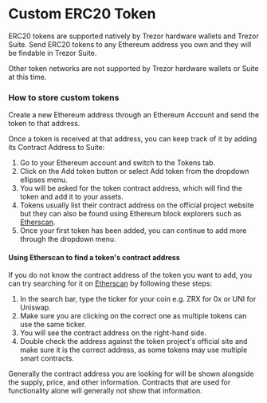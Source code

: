 # Custom ERC20 Token

ERC20 tokens are supported natively by Trezor hardware wallets and Trezor Suite. Send ERC20 tokens to any Ethereum address you own and they will be findable in Trezor Suite.

Other token networks are not supported by Trezor hardware wallets or Suite at this time.

### How to store custom tokens

Create a new Ethereum address through an Ethereum Account and send the token to that address.

Once a token is received at that address, you can keep track of it by adding its Contract Address to Suite:

1. Go to your Ethereum account and switch to the Tokens tab.  
2. Click on the Add token button or select Add token from the dropdown ellipses menu.
3. You will be asked for the token contract address, which will find the token and add it to your assets.
4. Tokens usually list their contract address on the official project website but they can also be found using Ethereum block explorers such as [Etherscan](https://etherscan.io/).
5. Once your first token has been added, you can continue to add more through the dropdown menu.

#### Using Etherscan to find a token's contract address

If you do not know the contract address of the token you want to add, you can try searching for it on [Etherscan](https://etherscan.io/) by following these steps:

1. In the search bar, type the ticker for your coin e.g. ZRX for 0x or UNI for Uniswap.
2. Make sure you are clicking on the correct one as multiple tokens can use the same ticker.
3. You will see the contract address on the right-hand side.
4. Double check the address against the token project's official site and make sure it is the correct address, as some tokens may use multiple smart contracts.

Generally the contract address you are looking for will be shown alongside the supply, price, and other information. Contracts that are used for functionality alone will generally not show that information.

